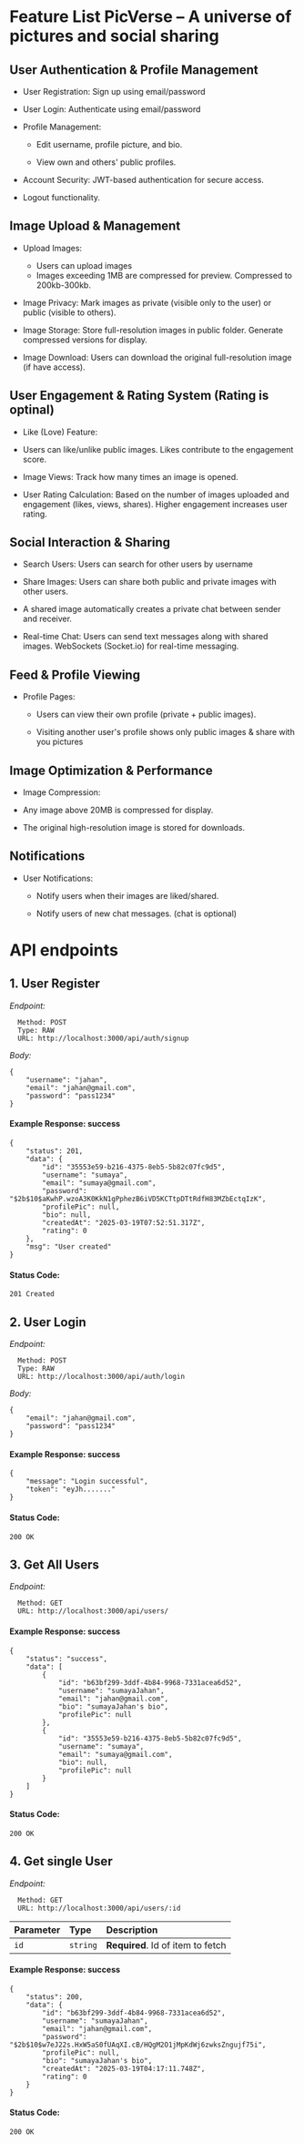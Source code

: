 # Feature List PicVerse – A universe of pictures and social sharing

## User Authentication & Profile Management

- User Registration: Sign up using email/password

- User Login: Authenticate using email/password

- Profile Management:

    - Edit username, profile picture, and bio.

    - View own and others' public profiles.

- Account Security: JWT-based authentication for secure access.

- Logout functionality.

##  Image Upload & Management

- Upload Images:
    - Users can upload images
    - Images exceeding 1MB are compressed for preview. Compressed to 200kb-300kb.

- Image Privacy: Mark images as private (visible only to the user) or public (visible to others).

- Image Storage: Store full-resolution images in public folder. Generate compressed versions for display.

- Image Download: Users can download the original full-resolution image (if have access).

## User Engagement & Rating System (Rating is optinal)

- Like (Love) Feature:

- Users can like/unlike public images. Likes contribute to the engagement score.

- Image Views: Track how many times an image is opened.

- User Rating Calculation: Based on the number of images uploaded and engagement (likes, views, shares). Higher engagement increases user rating.

## Social Interaction & Sharing

- Search Users: Users can search for other users by username

- Share Images: Users can share both public and private images with other users.

- A shared image automatically creates a private chat between sender and receiver.

- Real-time Chat: Users can send text messages along with shared images. WebSockets (Socket.io) for real-time messaging.

## Feed & Profile Viewing

- Profile Pages:

    - Users can view their own profile (private + public images).

    - Visiting another user's profile shows only public images & share with you pictures

## Image Optimization & Performance

- Image Compression:

- Any image above 20MB is compressed for display.

- The original high-resolution image is stored for downloads.


## Notifications

- User Notifications:

    - Notify users when their images are liked/shared.

    - Notify users of new chat messages. (chat is optional)



# API endpoints

## 1. User Register


*Endpoint:*

```http
  Method: POST
  Type: RAW
  URL: http://localhost:3000/api/auth/signup
```

*Body:*

```
{
    "username": "jahan",
    "email": "jahan@gmail.com",
    "password": "pass1234"
}

```

#### Example Response: success
```
{
    "status": 201,
    "data": {
        "id": "35553e59-b216-4375-8eb5-5b82c07fc9d5",
        "username": "sumaya",
        "email": "sumaya@gmail.com",
        "password": "$2b$10$aKwhP.wzoA3K0KkN1gPphezB6iVD5KCTtpDTtRdfH83MZbEctqIzK",
        "profilePic": null,
        "bio": null,
        "createdAt": "2025-03-19T07:52:51.317Z",
        "rating": 0
    },
    "msg": "User created"
}

```

#### Status Code: 
``` 
201 Created
```


## 2. User Login

*Endpoint:*

```http
  Method: POST
  Type: RAW
  URL: http://localhost:3000/api/auth/login
```

*Body:*

```
{
    "email": "jahan@gmail.com",
    "password": "pass1234"
}

```

#### Example Response: success
```
{
    "message": "Login successful",
    "token": "eyJh......."
}

```

#### Status Code: 
``` 
200 OK
```




## 3. Get All Users

*Endpoint:*

```
  Method: GET
  URL: http://localhost:3000/api/users/
```


#### Example Response: success
```
{
    "status": "success",
    "data": [
        {
            "id": "b63bf299-3ddf-4b84-9968-7331acea6d52",
            "username": "sumayaJahan",
            "email": "jahan@gmail.com",
            "bio": "sumayaJahan's bio",
            "profilePic": null
        },
        {
            "id": "35553e59-b216-4375-8eb5-5b82c07fc9d5",
            "username": "sumaya",
            "email": "sumaya@gmail.com",
            "bio": null,
            "profilePic": null
        }
    ]
}

```

#### Status Code: 
``` 
200 OK
```





## 4. Get single User

*Endpoint:*

```
  Method: GET
  URL: http://localhost:3000/api/users/:id
```
| Parameter | Type     | Description                       |
| :-------- | :------- | :-------------------------------- |
| `id`      | `string` | **Required**. Id of item to fetch |

#### Example Response: success
```
{
    "status": 200,
    "data": {
        "id": "b63bf299-3ddf-4b84-9968-7331acea6d52",
        "username": "sumayaJahan",
        "email": "jahan@gmail.com",
        "password": "$2b$10$w7eJ22s.HxW5aS0fUAqXI.cB/HQgM2O1jMpKdWj6zwksZngujf75i",
        "profilePic": null,
        "bio": "sumayaJahan's bio",
        "createdAt": "2025-03-19T04:17:11.748Z",
        "rating": 0
    }
}

```

#### Status Code: 
``` 
200 OK
```


